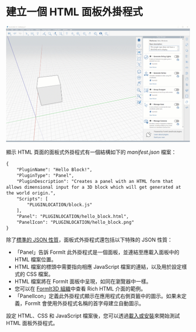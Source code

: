 # 建立一個 HTML 面板外掛程式

![](<../../../.gitbook/assets/PANEL BASED PLUGIN.gif>)

顯示 HTML 頁面的面板式外掛程式有一個結構如下的 _manifest.json_ 檔案：

```
{
    "PluginName": "Hello Block!",
    "PluginType": "Panel",
    "PluginDescription": "Creates a panel with an HTML form that allows dimensional input for a 3D block which will get generated at the world origin.",
    "Scripts": [
        "PLUGINLOCATION/block.js"
    ],
    "Panel": "PLUGINLOCATION/hello_block.html",
    "PanelIcon": "PLUGINLOCATION/hello_block.png"
}               
```

除了[標準的 JSON 性質](../advanced-development/general-plugin-setup-in-the-manifest.md)，面板式外掛程式還包括以下特殊的 JSON 性質：

* 「Panel」告訴 FormIt 此外掛程式是一個面板，並連結至應載入面板中的 HTML 檔案位置。
* HTML 檔案的標頭中需要指向相應 JavaScript 檔案的連結，以及用於設定樣式的 CSS 檔案。
* HTML 檔案將在 FormIt 面板中呈現，如同在瀏覽器中一樣。
* 您可以在 [FormIt3D 組織](https://github.com/FormIt3D/)中查看 Rich HTML 介面的範例。
* 「PanelIcon」定義此外掛程式顯示在應用程式右側頁籤中的圖示。如果未定義，FormIt 會使用外掛程式名稱的首字母建立自動圖示。

設定 HTML、CSS 和 JavaScript 檔案後，您可以透過[載入或安裝](../advanced-development/setting-up-formit-for-development.md#load-vs.-install)來開始測試 HTML 面板外掛程式。
